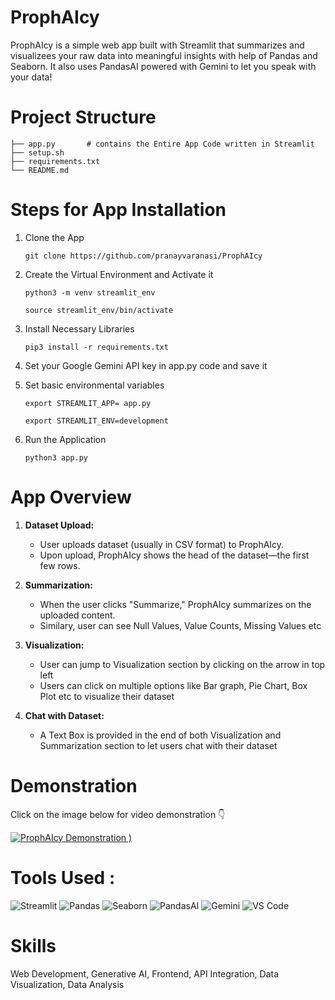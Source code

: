 # ProphAIcy
ProphAIcy is a simple web app built with Streamlit that summarizes and visualizees your raw data into meaningful insights with help of Pandas and Seaborn. It also uses PandasAI powered with Gemini to let you speak with your data!
# Project Structure
```
├── app.py       # contains the Entire App Code written in Streamlit
├── setup.sh
├── requirements.txt
└── README.md

```
# Steps for App Installation
1. Clone the App

     ``` git clone https://github.com/pranayvaranasi/ProphAIcy ```

2. Create the Virtual Environment and Activate it

    ``` python3 -m venv streamlit_env ```

    ```source streamlit_env/bin/activate```

3.  Install Necessary Libraries

    ```pip3 install -r requirements.txt```

4. Set your Google Gemini API key in app.py code and save it
  
5.  Set basic environmental variables

    ``` export STREAMLIT_APP= app.py ```

    ```export STREAMLIT_ENV=development ```
    
7. Run the Application

   ``` python3 app.py ```

# App Overview

1. **Dataset Upload:**
   - User uploads dataset (usually in CSV format) to ProphAIcy.
   - Upon upload, ProphAIcy shows  the head of the dataset—the first few rows.

2. **Summarization:**
   - When the user clicks "Summarize," ProphAIcy summarizes on the uploaded content.
   - Similary, user can see Null Values, Value Counts, Missing Values etc

3. **Visualization:**
   - User can jump to Visualization section by clicking on the arrow in top left
   - Users can click on  multiple options like Bar graph, Pie Chart, Box Plot etc to visualize 
     their dataset
4. **Chat with Dataset:**
   - A Text Box is provided in the end of both Visualization and Summarization section to let 
     users chat with their dataset

# Demonstration 
Click on the image below for video demonstration 👇

[![ProphAIcy Demonstration](https://github.com/user-attachments/assets/fd955f1c-0f50-4665-83ca-5de43504b3be)
)](https://youtu.be/axbWaOkE9SM)


# Tools Used : 

![Streamlit](https://github.com/user-attachments/assets/120a0414-6100-4c12-972b-e028454c2654) ![Pandas](https://github.com/user-attachments/assets/28d97b46-c4cd-4cf9-b853-8051929c4c47) ![Seaborn](https://github.com/user-attachments/assets/20af27bf-822f-4b3b-8f0b-a81c3ecf75d5) ![PandasAI](https://github.com/user-attachments/assets/2a0c263a-55fc-4564-8798-b65ef339ea42) ![Gemini](https://github.com/user-attachments/assets/93bdf1c4-69ca-404e-9e5d-15ebc7cf0564) ![VS Code](https://github.com/user-attachments/assets/82c44c5b-807e-4fbd-b3ab-633a814d753c)


# Skills

Web Development, Generative AI, Frontend, API Integration, Data Visualization, Data Analysis
   
   
